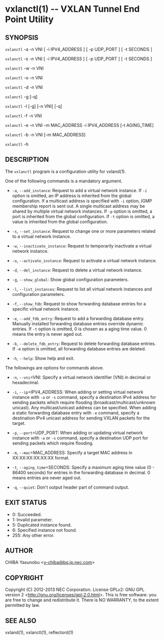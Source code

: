 vxlanctl(1) -- VXLAN Tunnel End Point Utility
=============================================

## SYNOPSIS

`vxlanctl` -a -n VNI [ -i IPV4_ADDRESS ] [ -p UDP_PORT ] [ -t SECONDS ]

`vxlanctl` -s -n VNI [ -i IPV4_ADDRESS ] [ -p UDP_PORT ] [ -t SECONDS ]

`vxlanctl` -w -n VNI

`vxlanctl` -o -n VNI

`vxlanctl` -d -n VNI

`vxlanctl` -g [-q]

`vxlanctl` -l [-g] [-n VNI] [-q]

`vxlanctl` -f -n VNI

`vxlanctl` -e -n VNI -m MAC_ADDRESS -i IPV4_ADDRESS [-t AGING_TIME]

`vxlanctl` -b -n VNI [-m MAC_ADDRESS]

`vxlanctl` -h

## DESCRIPTION

The `vxlanctl` program is a configuration utility for vxland(1).

One of the following commands is a mandatory argument.

  * `-a`, `--add_instance`:
    Request to add a virtual network instance.
    If `-i` option is omitted, an IP address is inherited from the
    global configuration. If a multicast address is specified with
    `-i` option, IGMP membership report is sent out. A single
    multicast address may be shared by multiple virtual network
    instances.
    If `-p` option is omitted, a port is inherited from the global
    configuration.
    If `-t` option is omitted, a value is inherited from the global
    configuration.

  * `-s`, `--set_instance`:
    Request to change one or more parameters related to a virtual
    network instance.

  * `-w`, `--inactivate_instance`:
    Request to temporarily inactivate a virtual network instance.

  * `-o`, `--activate_instance`:
    Request to activate a virtual network instance.

  * `-d`, `--del_instance`:
    Request to delete a virtual network instance.

  * `-g`, `--show_global`:
    Show global configuration parameters.

  * `-l`, `--list_instances`:
    Request to list all virtual network instances and configuration
    parameters.

  * `-f`, `--show_fdb`:
    Request to show forwarding database entries for a specific
    virtual network instance.

  * `-e`, `--add_fdb_entry`:
    Request to add a forwarding database entry. Manually installed
    forwarding database entries override dynamic entries.
    If `-t` option is omitted, 0 is chosen as a aging time value.
    0 means the entry is never aged out.

  * `-b`, `--delete_fdb_entry`:
    Request to delete forwarding database entries.
    If `-m` option is omitted, all forwarding database entries are
    deleted.

  * `-h`, `--help`:
    Show help and exit.

The followings are options for commands above.

  * `-n`, `--vni`=VNI:
    Specify a virtual network identifier (VNI) in decimal or
    hexadecimal.

  * `-i`, `--ip`=IPV4_ADDRESS:
    When adding or setting virtual network instance with `-a` or `-s`
    command, specify a destination IPv4 address for sending packets
    which require flooding (broadcast/multicast/unknown unicast). Any
    multicast/unicast address can be specified.
    When adding a static forwarding database entry with `-e` command,
    specify a destination IPv4 unicast address for sending VXLAN
    packets for the target.

  * `-p`, `--port`=UDP_PORT:
    When adding or updating virtual network instance with `-a` or `-s`
    command, specify a destination UDP port for sending packets which
    require flooding.

  * `-m`, `--mac`=MAC_ADDRESS:
    Specify a target MAC address in XX:XX:XX:XX:XX:XX format.

  * `-t`, `--aging_time`=SECONDS:
    Specify a maximum aging time value (0 - 86400 seconds) for entries
    in the forwarding database in decimal. 0 means entries are never
    aged out.

  * `-q`, `--quiet`:
    Don't output header part of command output.

## EXIT STATUS

  * 0: Succeeded.
  * 1: Invalid parameter.
  * 5: Duplicated instance found.
  * 6: Specified instance not found.
  * 255: Any other error.

## AUTHOR

CHIBA Yasunobu &lt;y-chiba@bq.jp.nec.com&gt;

## COPYRIGHT

Copyright (C) 2012-2013 NEC Corporation. License GPLv2: GNU GPL version 2
&lt;http://gnu.org/licenses/gpl-2.0.html&gt;. This is free software: you are
free to change and redistribute it. There is NO WARRANTY, to the extent
permitted by law.

## SEE ALSO

vxland(1), vxlanctl(1), reflectord(1)
